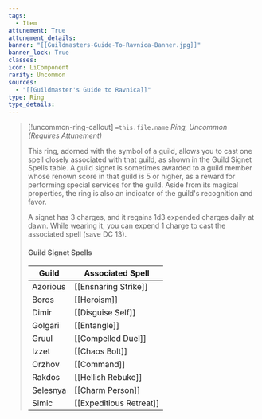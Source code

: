 ```yaml
---
tags:
  - Item
attunement: True
attunement_details:
banner: "[[Guildmasters-Guide-To-Ravnica-Banner.jpg]]"
banner_lock: True
classes:
icon: LiComponent
rarity: Uncommon
sources:
  - "[[Guildmaster's Guide to Ravnica]]"
type: Ring
type_details:
---
```

>[!uncommon-ring-callout] `=this.file.name`
>*Ring, Uncommon (Requires Attunement)*
>
>This ring, adorned with the symbol of a guild, allows you to cast one spell closely associated with that guild, as shown in the Guild Signet Spells table. A guild signet is sometimes awarded to a guild member whose renown score in that guild is 5 or higher, as a reward for performing special services for the guild. Aside from its magical properties, the ring is also an indicator of the guild's recognition and favor.
>
>A signet has 3 charges, and it regains 1d3 expended charges daily at dawn. While wearing it, you can expend 1 charge to cast the associated spell (save DC 13).
>
>
>
>####  Guild Signet Spells 
>
>| Guild | Associated Spell |
>| --- | --- |
>| Azorious | [[Ensnaring Strike]] |
>| Boros | [[Heroism]] |
>| Dimir | [[Disguise Self]] |
>| Golgari | [[Entangle]] |
>| Gruul | [[Compelled Duel]] |
>| Izzet | [[Chaos Bolt]] |
>| Orzhov | [[Command]] |
>| Rakdos | [[Hellish Rebuke]] |
>| Selesnya | [[Charm Person]] |
>| Simic | [[Expeditious Retreat]] |
>
>